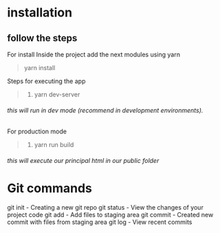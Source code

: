 # installation
## follow the steps

For install Inside the project add the next modules using yarn
>yarn install

Steps for executing the app
> 1. yarn dev-server
###### this will run in dev mode (recommend in development environments).

For production mode
> 1. yarn run build
###### this will execute our principal html in our public folder

# Git commands

git init - Creating a new git repo
git status - View the changes of your project code
git add -  Add files to staging area
git commit - Created new commit with files from staging area
git log - View recent commits